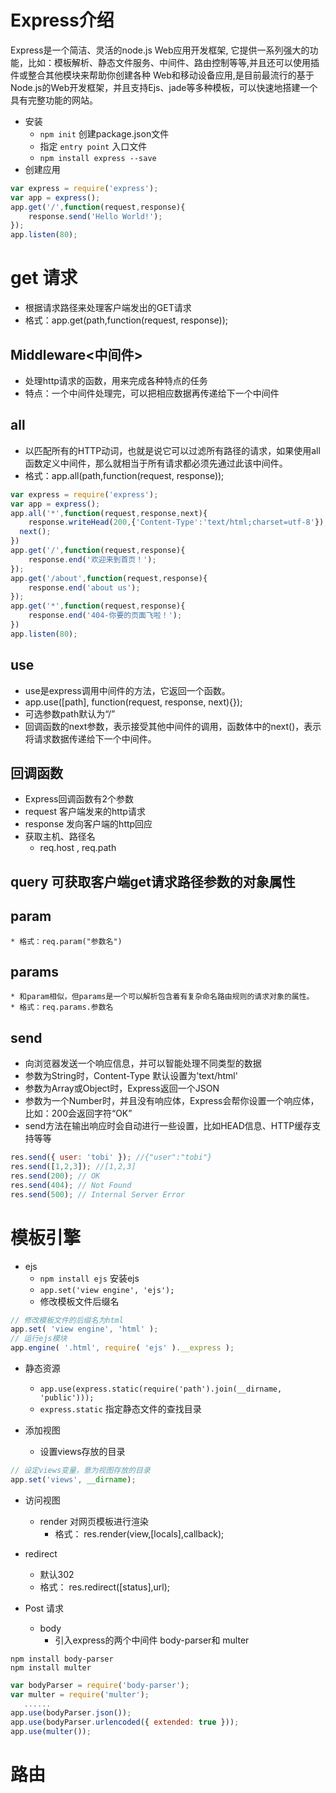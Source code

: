 # Express介绍
Express是一个简洁、灵活的node.js Web应用开发框架, 它提供一系列强大的功能，比如：模板解析、静态文件服务、中间件、路由控制等等,并且还可以使用插件或整合其他模块来帮助你创建各种 Web和移动设备应用,是目前最流行的基于Node.js的Web开发框架，并且支持Ejs、jade等多种模板，可以快速地搭建一个具有完整功能的网站。

- 安装
    * `npm init` 创建package.json文件
    * 指定 `entry point` 入口文件
    * `npm install express --save`
- 创建应用
```javascript
var express = require('express');
var app = express();
app.get('/',function(request,response){
	response.send('Hello World!');
});
app.listen(80);
```

# get 请求
- 根据请求路径来处理客户端发出的GET请求
- 格式：app.get(path,function(request, response));

## Middleware<中间件>
- 处理http请求的函数，用来完成各种特点的任务
- 特点：一个中间件处理完，可以把相应数据再传递给下一个中间件

## all
- 以匹配所有的HTTP动词，也就是说它可以过滤所有路径的请求，如果使用all函数定义中间件，那么就相当于所有请求都必须先通过此该中间件。
- 格式：app.all(path,function(request, response));

```javascript
var express = require('express');
var app = express();
app.all('*',function(request,response,next){
	response.writeHead(200,{'Content-Type':'text/html;charset=utf-8'});
  next();
})
app.get('/',function(request,response){
	response.end('欢迎来到首页！');
});
app.get('/about',function(request,response){
	response.end('about us');
});
app.get('*',function(request,response){
	response.end('404-你要的页面飞啦！');
})
app.listen(80);
```

## use
- use是express调用中间件的方法，它返回一个函数。
- app.use([path], function(request, response, next){});
- 可选参数path默认为“/”
- 回调函数的next参数，表示接受其他中间件的调用，函数体中的next()，表示将请求数据传递给下一个中间件。

## 回调函数
- Express回调函数有2个参数
- request 客户端发来的http请求
- response 发向客户端的http回应
- 获取主机、路径名
    * req.host , req.path
## query 可获取客户端get请求路径参数的对象属性
## param
    * 格式：req.param("参数名")
## params
    * 和param相似，但params是一个可以解析包含着有复杂命名路由规则的请求对象的属性。
    * 格式：req.params.参数名

## send
- 向浏览器发送一个响应信息，并可以智能处理不同类型的数据
- 参数为String时，Content-Type 默认设置为'text/html'
- 参数为Array或Object时，Express返回一个JSON
- 参数为一个Number时，并且没有响应体，Express会帮你设置一个响应体，比如：200会返回字符“OK”
- send方法在输出响应时会自动进行一些设置，比如HEAD信息、HTTP缓存支持等等

```javascript
res.send({ user: 'tobi' }); //{"user":"tobi"}
res.send([1,2,3]); //[1,2,3]
res.send(200); // OK
res.send(404); // Not Found
res.send(500); // Internal Server Error
```
# 模板引擎
- ejs
    * `npm install ejs` 安装ejs
    * `app.set('view engine', 'ejs');`
    * 修改模板文件后缀名

```javascript
// 修改模板文件的后缀名为html
app.set( 'view engine', 'html' );
// 运行ejs模块
app.engine( '.html', require( 'ejs' ).__express );
```
- 静态资源
    * `app.use(express.static(require('path').join(__dirname, 'public')));`
    * `express.static` 指定静态文件的查找目录

- 添加视图
    * 设置views存放的目录
```javascript
// 设定views变量，意为视图存放的目录
app.set('views', __dirname);
```
- 访问视图
    * render 对网页模板进行渲染
        * 格式： res.render(view,[locals],callback);
- redirect
    * 默认302
    * 格式： res.redirect([status],url);

- Post 请求
    * body
        * 引入express的两个中间件 body-parser和 multer
```Node
npm install body-parser
npm install multer
```
```javascript
var bodyParser = require('body-parser');
var multer = require('multer');
   ......
app.use(bodyParser.json());
app.use(bodyParser.urlencoded({ extended: true }));
app.use(multer());
```

# 路由
